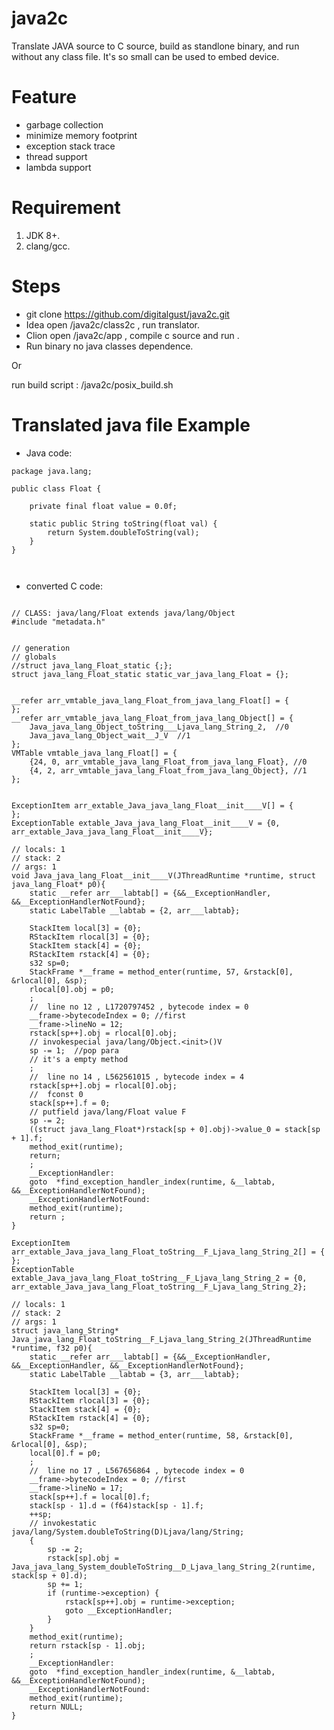 
# java2c

Translate JAVA source to C source, build as standlone binary, and run without any class file. It's so small can be used to embed device.

# Feature  
* garbage collection  
* minimize memory footprint   
* exception stack trace    
* thread support  
* lambda support  

    
# Requirement 
1. JDK 8+.         
2. clang/gcc.     

     
# Steps    

* git clone https://github.com/digitalgust/java2c.git        
* Idea open /java2c/class2c , run translator.    
* Clion open /java2c/app , compile c source and run .      
* Run binary no java classes dependence.   

Or 
 
 run build script : /java2c/posix_build.sh  
     
# Translated java file Example   
    
* Java code:

```
package java.lang;

public class Float {

    private final float value = 0.0f;

    static public String toString(float val) {
        return System.doubleToString(val);
    }
}



```     
     
* converted C code:     
     
```     

// CLASS: java/lang/Float extends java/lang/Object
#include "metadata.h"


// generation
// globals
//struct java_lang_Float_static {;};
struct java_lang_Float_static static_var_java_lang_Float = {};


__refer arr_vmtable_java_lang_Float_from_java_lang_Float[] = {
};
__refer arr_vmtable_java_lang_Float_from_java_lang_Object[] = {
    Java_java_lang_Object_toString___Ljava_lang_String_2,  //0
    Java_java_lang_Object_wait__J_V  //1
};
VMTable vmtable_java_lang_Float[] = {
    {24, 0, arr_vmtable_java_lang_Float_from_java_lang_Float}, //0
    {4, 2, arr_vmtable_java_lang_Float_from_java_lang_Object}, //1
};


ExceptionItem arr_extable_Java_java_lang_Float__init____V[] = {
};
ExceptionTable extable_Java_java_lang_Float__init____V = {0, arr_extable_Java_java_lang_Float__init____V};

// locals: 1
// stack: 2
// args: 1
void Java_java_lang_Float__init____V(JThreadRuntime *runtime, struct java_lang_Float* p0){
    static __refer arr___labtab[] = {&&__ExceptionHandler, &&__ExceptionHandlerNotFound};
    static LabelTable __labtab = {2, arr___labtab};
    
    StackItem local[3] = {0};
    RStackItem rlocal[3] = {0};
    StackItem stack[4] = {0};
    RStackItem rstack[4] = {0};
    s32 sp=0;
    StackFrame *__frame = method_enter(runtime, 57, &rstack[0], &rlocal[0], &sp);
    rlocal[0].obj = p0;
    ; 
    //  line no 12 , L1720797452 , bytecode index = 0
    __frame->bytecodeIndex = 0; //first
    __frame->lineNo = 12;
    rstack[sp++].obj = rlocal[0].obj;
    // invokespecial java/lang/Object.<init>()V
    sp -= 1;  //pop para
    // it's a empty method
    ; 
    //  line no 14 , L562561015 , bytecode index = 4
    rstack[sp++].obj = rlocal[0].obj;
    //  fconst 0
    stack[sp++].f = 0;
    // putfield java/lang/Float value F
    sp -= 2;
    ((struct java_lang_Float*)rstack[sp + 0].obj)->value_0 = stack[sp + 1].f;
    method_exit(runtime);
    return;
    ; 
    __ExceptionHandler:
    goto  *find_exception_handler_index(runtime, &__labtab, &&__ExceptionHandlerNotFound);
    __ExceptionHandlerNotFound:
    method_exit(runtime);
    return ;
}

ExceptionItem arr_extable_Java_java_lang_Float_toString__F_Ljava_lang_String_2[] = {
};
ExceptionTable extable_Java_java_lang_Float_toString__F_Ljava_lang_String_2 = {0, arr_extable_Java_java_lang_Float_toString__F_Ljava_lang_String_2};

// locals: 1
// stack: 2
// args: 1
struct java_lang_String* Java_java_lang_Float_toString__F_Ljava_lang_String_2(JThreadRuntime *runtime, f32 p0){
    static __refer arr___labtab[] = {&&__ExceptionHandler, &&__ExceptionHandler, &&__ExceptionHandlerNotFound};
    static LabelTable __labtab = {3, arr___labtab};
    
    StackItem local[3] = {0};
    RStackItem rlocal[3] = {0};
    StackItem stack[4] = {0};
    RStackItem rstack[4] = {0};
    s32 sp=0;
    StackFrame *__frame = method_enter(runtime, 58, &rstack[0], &rlocal[0], &sp);
    local[0].f = p0;
    ; 
    //  line no 17 , L567656864 , bytecode index = 0
    __frame->bytecodeIndex = 0; //first
    __frame->lineNo = 17;
    stack[sp++].f = local[0].f;
    stack[sp - 1].d = (f64)stack[sp - 1].f; 
    ++sp;
    // invokestatic java/lang/System.doubleToString(D)Ljava/lang/String;
    {
        sp -= 2;
        rstack[sp].obj = Java_java_lang_System_doubleToString__D_Ljava_lang_String_2(runtime, stack[sp + 0].d);
        sp += 1;
        if (runtime->exception) {
            rstack[sp++].obj = runtime->exception;
            goto __ExceptionHandler;
        }
    }
    method_exit(runtime);
    return rstack[sp - 1].obj;
    ; 
    __ExceptionHandler:
    goto  *find_exception_handler_index(runtime, &__labtab, &&__ExceptionHandlerNotFound);
    __ExceptionHandlerNotFound:
    method_exit(runtime);
    return NULL;
}




     
     
```     
     
     
     
